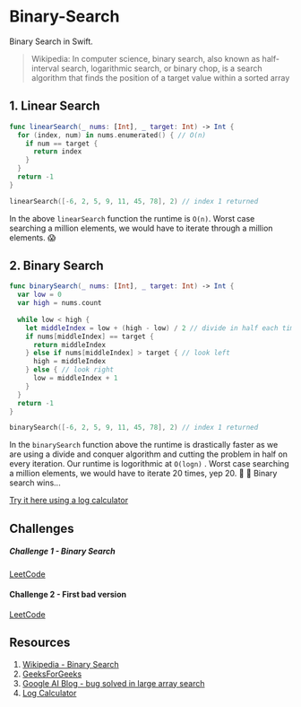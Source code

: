 # Binary-Search

Binary Search in Swift. 

> Wikipedia: In computer science, binary search, also known as half-interval search, logarithmic search, or binary chop, is a search algorithm that finds the position of a target value within a sorted array

## 1. Linear Search 

```swift 
func linearSearch(_ nums: [Int], _ target: Int) -> Int {
  for (index, num) in nums.enumerated() { // O(n)
    if num == target {
      return index
    }
  }
  return -1
}

linearSearch([-6, 2, 5, 9, 11, 45, 78], 2) // index 1 returned
```

In the above `linearSearch` function the runtime is `O(n)`. Worst case searching a million elements, we would have to iterate through a million elements. 😱

## 2. Binary Search 

```swift 
func binarySearch(_ nums: [Int], _ target: Int) -> Int {
  var low = 0
  var high = nums.count
  
  while low < high {
    let middleIndex = low + (high - low) / 2 // divide in half each time => O(log n)
    if nums[middleIndex] == target {
      return middleIndex
    } else if nums[middleIndex] > target { // look left
      high = middleIndex
    } else { // look right
      low = middleIndex + 1
    }
  }
  return -1
}

binarySearch([-6, 2, 5, 9, 11, 45, 78], 2) // index 1 returned
```

In the `binarySearch` function above the runtime is drastically faster as we are using a divide and conquer algorithm and cutting the problem in half on every iteration. Our runtime is logorithmic at `O(logn)` . Worst case searching a million elements, we would have to iterate 20 times, yep 20. 🥳 🤯 Binary search wins...

[Try it here using a log calculator](https://www.rapidtables.com/calc/math/Log_Calculator.html)

## Challenges 

##### Challenge 1 - Binary Search

[LeetCode](https://leetcode.com/problems/binary-search/)

#### Challenge 2 - First bad version 

[LeetCode](https://leetcode.com/problems/first-bad-version/)

## Resources 

1. [Wikipedia - Binary Search](https://en.wikipedia.org/wiki/Binary_search_algorithm)
1. [GeeksForGeeks](https://www.geeksforgeeks.org/binary-search/)
1. [Google AI Blog - bug solved in large array search](https://ai.googleblog.com/2006/06/extra-extra-read-all-about-it-nearly.html)
1. [Log Calculator](https://www.rapidtables.com/calc/math/Log_Calculator.html)
